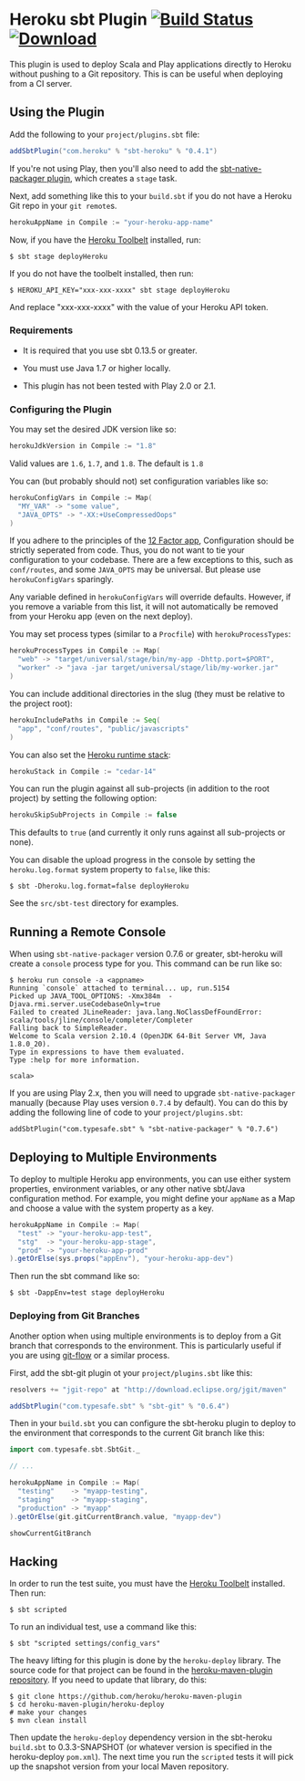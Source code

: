Heroku sbt Plugin [![Build Status](https://travis-ci.org/heroku/sbt-heroku.svg?branch=master)](https://travis-ci.org/heroku/sbt-heroku) [![Download](https://api.bintray.com/packages/heroku/sbt-plugins/sbt-heroku/images/download.svg) ](https://bintray.com/heroku/sbt-plugins/sbt-heroku/_latestVersion)
=================

This plugin is used to deploy Scala and Play applications directly to Heroku without pushing to a Git repository.
This is can be useful when deploying from a CI server.

## Using the Plugin

Add the following to your `project/plugins.sbt` file:

```scala
addSbtPlugin("com.heroku" % "sbt-heroku" % "0.4.1")
```

If you're not using Play, then you'll also need to add the
[sbt-native-packager plugin](https://github.com/sbt/sbt-native-packager), which creates a `stage` task.

Next, add something like this to your `build.sbt` if you do not have a Heroku Git repo in your `git remote`s.

```scala
herokuAppName in Compile := "your-heroku-app-name"
```

Now, if you have the [Heroku Toolbelt](https://toolbelt.heroku.com/) installed, run:

```sh-session
$ sbt stage deployHeroku
```

If you do not have the toolbelt installed, then run:

```sh-session
$ HEROKU_API_KEY="xxx-xxx-xxxx" sbt stage deployHeroku
```

And replace "xxx-xxx-xxxx" with the value of your Heroku API token.

### Requirements

+  It is required that you use sbt 0.13.5 or greater.

+  You must use Java 1.7 or higher locally.

+  This plugin has not been tested with Play 2.0 or 2.1.

### Configuring the Plugin

You may set the desired JDK version like so:

```scala
herokuJdkVersion in Compile := "1.8"
```

Valid values are `1.6`, `1.7`, and `1.8`. The default is `1.8`

You can (but probably should not) set configuration variables like so:

```scala
herokuConfigVars in Compile := Map(
  "MY_VAR" -> "some value",
  "JAVA_OPTS" -> "-XX:+UseCompressedOops"
)
```

If you adhere to the principles of the [12 Factor app](http://12factor.net/config), 
Configuration should be strictly seperated from code. Thus, you do not want to tie your
configuration to your codebase. There are a few exceptions to this, such as `conf/routes`, 
and some `JAVA_OPTS` may be universal. But please use `herokuConfigVars` sparingly. 

Any variable defined in `herokuConfigVars` will override defaults. However, if you remove
a variable from this list, it will not automatically be removed from your Heroku app 
(even on the next deploy).

You may set process types (similar to a `Procfile`) with `herokuProcessTypes`:

```scala
herokuProcessTypes in Compile := Map(
  "web" -> "target/universal/stage/bin/my-app -Dhttp.port=$PORT",
  "worker" -> "java -jar target/universal/stage/lib/my-worker.jar"
)
```

You can include additional directories in the slug (they must be relative to the project root):

```scala
herokuIncludePaths in Compile := Seq(
  "app", "conf/routes", "public/javascripts"
)
```

You can also set the [Heroku runtime stack](https://devcenter.heroku.com/articles/cedar):

```scala
herokuStack in Compile := "cedar-14"
```

You can run the plugin against all sub-projects (in addition to the root project) by setting the following option:

```scala
herokuSkipSubProjects in Compile := false
```

This defaults to `true` (and currently it only runs against all sub-projects or none).

You can disable the upload progress in the console by setting the `heroku.log.format` system property to `false`, like this:

```
$ sbt -Dheroku.log.format=false deployHeroku
```

See the `src/sbt-test` directory for examples.

## Running a Remote Console

When using `sbt-native-packager` version 0.7.6 or greater, sbt-heroku will create a 
`console` process type for you. This command can be run like so:

```sh-session
$ heroku run console -a <appname>
Running `console` attached to terminal... up, run.5154
Picked up JAVA_TOOL_OPTIONS: -Xmx384m  -Djava.rmi.server.useCodebaseOnly=true
Failed to created JLineReader: java.lang.NoClassDefFoundError: scala/tools/jline/console/completer/Completer
Falling back to SimpleReader.
Welcome to Scala version 2.10.4 (OpenJDK 64-Bit Server VM, Java 1.8.0_20).
Type in expressions to have them evaluated.
Type :help for more information.

scala> 
```

If you are using Play 2.x, then you will need to upgrade `sbt-native-packager` manually 
(because Play uses version `0.7.4` by default). 
You can do this by adding the following line of code to your `project/plugins.sbt`:

```
addSbtPlugin("com.typesafe.sbt" % "sbt-native-packager" % "0.7.6")
```

## Deploying to Multiple Environments

To deploy to multiple Heroku app environments, you can use either system properties, environment variables, or any other native sbt/Java configuration method.  For example, you might define your `appName` as a Map and choose a value with
the system property as a key.

```scala
herokuAppName in Compile := Map(
  "test" -> "your-heroku-app-test",
  "stg"  -> "your-heroku-app-stage",
  "prod" -> "your-heroku-app-prod"
).getOrElse(sys.props("appEnv"), "your-heroku-app-dev")
```

Then run the sbt command like so:

```sh-session
$ sbt -DappEnv=test stage deployHeroku
```

### Deploying from Git Branches

Another option when using multiple environments is to deploy from a Git branch that corresponds to the environment. This is particularly useful if you are using [git-flow](https://github.com/nvie/gitflow) or a similar process. 

First, add the sbt-git plugin ot your `project/plugins.sbt` like this:

```scala
resolvers += "jgit-repo" at "http://download.eclipse.org/jgit/maven"

addSbtPlugin("com.typesafe.sbt" % "sbt-git" % "0.6.4")
```

Then in your `build.sbt` you can configure the sbt-heroku plugin to deploy to the environment that corresponds to the current Git branch like this:

```scala
import com.typesafe.sbt.SbtGit._

// ...

herokuAppName in Compile := Map(
  "testing"    -> "myapp-testing",
  "staging"    -> "myapp-staging",
  "production" -> "myapp"
).getOrElse(git.gitCurrentBranch.value, "myapp-dev")

showCurrentGitBranch
```

## Hacking

In order to run the test suite, you must have the [Heroku Toolbelt](https://toolbelt.heroku.com/) installed. Then run:

```sh-session
$ sbt scripted
```

To run an individual test, use a command like this:

```sh-session
$ sbt "scripted settings/config_vars"
```

The heavy lifting for this plugin is done by the `heroku-deploy` library. The source code for that project can be found
in the [heroku-maven-plugin repository](https://github.com/heroku/heroku-maven-plugin/tree/master/heroku-deploy). If you
need to update that library, do this:

```sh-session
$ git clone https://github.com/heroku/heroku-maven-plugin
$ cd heroku-maven-plugin/heroku-deploy
# make your changes
$ mvn clean install
```

Then update the `heroku-deploy` dependency version in the sbt-heroku `build.sbt` to 0.3.3-SNAPSHOT (or whatever
version is specified in the heroku-deploy `pom.xml`). The next time you run the `scripted` tests it will pick up the
snapshot version from your local Maven repository. 
